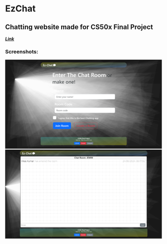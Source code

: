 # EzChat
## Chatting website made for CS50x Final Project
***[Link](https://ezchat-ctqo6zafca-as.a.run.app/)***
### Screenshots:
![1](ezchat1.png)
![2](ezchat2.png)
